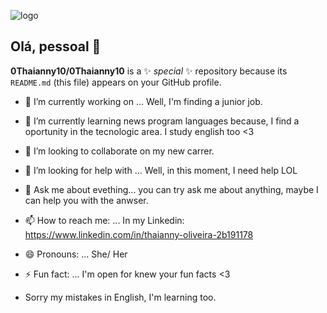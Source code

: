 ![logo](https://github.com/user-attachments/assets/f5dbe753-3bc4-4c43-a2fd-d81188d4846d)






## Olá, pessoal 👋

**0Thaianny10/0Thaianny10** is a ✨ _special_ ✨ repository because its `README.md` (this file) appears on your GitHub profile.


- 🔭 I’m currently working on ... Well, I'm finding a junior job.
- 🌱 I’m currently learning news program languages because, I find a oportunity in the tecnologic area. I study english too <3
- 👯 I’m looking to collaborate on my new carrer.
- 🤔 I’m looking for help with ... Well, in this moment, I need help LOL
- 💬 Ask me about evething... you can try ask me about anything, maybe I can help you with the anwser.
- 📫 How to reach me: ... In my Linkedin: https://www.linkedin.com/in/thaianny-oliveira-2b191178
- 😄 Pronouns: ... She/ Her
- ⚡ Fun fact: ... I'm open for knew your fun facts <3

- Sorry my mistakes in English, I'm learning too.

